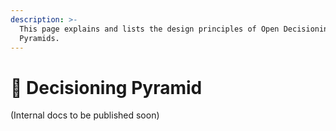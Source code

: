 ```yaml
---
description: >-
  This page explains and lists the design principles of Open Decisioning
  Pyramids.
---
```


# 🌋 Decisioning Pyramid

(Internal docs to be published soon)
